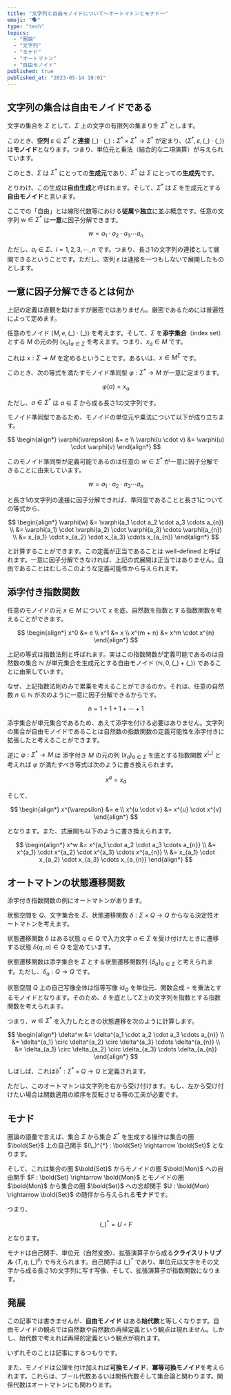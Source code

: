 ```yaml
---
title: "文字列と自由モノイドについて～オートマトンとモナド～"
emoji: "🗣️"
type: "tech"
topics:
  - "圏論"
  - "文字列"
  - "モナド"
  - "オートマトン"
  - "自由モノイド"
published: true
published_at: "2023-05-14 18:01"
---
```


## 文字列の集合は自由モノイドである

文字の集合を $\Sigma$ として、$\Sigma$ 上の文字の有限列の集まりを $\Sigma^{*}$ とします。

このとき、**空列** $\varepsilon \in \Sigma^{*}$ と**連接** $(\_) \cdot (\_): \Sigma^{*} \times \Sigma^{*} \rightarrow \Sigma^{*}$ が定まり、$\langle \Sigma^{*}, \varepsilon, (\_) \cdot (\_) \rangle$ は**モノイド**となります。つまり、単位元と乗法（結合的な二項演算）が与えられています。

このとき、$\Sigma$ は $\Sigma^{*}$ にとっての**生成元**であり、$\Sigma^{*}$ は $\Sigma$ にとっての**生成先**です。

とりわけ、この生成は**自由生成**と呼ばれます。そして、$\Sigma^{*}$ は $\Sigma$ を生成元とする**自由モノイド**と言います。

ここでの「自由」とは線形代数等における**従属**や**独立**に並ぶ概念です。任意の文字列 $w \in \Sigma^{*}$ は**一意**に因子分解できます。

$$
w = a_1 \cdot a_2 \cdot a_3 \cdots a_{n}
$$

ただし、$a_i \in \Sigma$、$i = 1, 2, 3, \cdots ,n$ です。つまり、長さ1の文字列の連接として展開できるということです。ただし、空列 $\varepsilon$ は連接を一つもしないで展開したものとします。

## 一意に因子分解できるとは何か

上記の定義は直観を助けますが厳密ではありません。厳密であるためには普遍性によって定めます。

任意のモノイド $\langle M, e, (\_) \cdot (\_) \rangle$ を考えます。そして、$\Sigma$ を**添字集合**（index set）とする $M$ の元の列 $(x_a)_{a \in \Sigma}$ を考えます。つまり、$x_a \in M$ です。

これは $x : \Sigma \rightarrow M$ を定めるということです。あるいは、$x \in M^{\Sigma}$ です。

このとき、次の等式を満たすモノイド準同型 $\varphi : \Sigma^{*} \rightarrow M$ が一意に定まります。

$$
\varphi(a) = x_a 
$$

ただし、$a \in \Sigma^{*}$ は $a \in \Sigma$ から成る長さ1の文字列です。

モノイド準同型であるため、モノイドの単位元や乗法について以下が成り立ちます。

$$
\begin{align*}
    \varphi(\varepsilon) &= e \\
    \varphi(u \cdot v) &= \varphi(u) \cdot \varphi(v) 
\end{align*}
$$

このモノイド準同型が定義可能であるのは任意の $w \in \Sigma^{*}$ が一意に因子分解できることに由来しています。

$$
w = a_1 \cdot a_2 \cdot a_3 \cdots a_{n}
$$

と長さ1の文字列の連接に因子分解できれば、準同型であることと長さ1についての等式から、

$$
\begin{align*}
    \varphi(w) &= \varphi(a_1 \cdot a_2 \cdot a_3 \cdots a_{n}) \\
               &= \varphi(a_1) \cdot \varphi(a_2) \cdot \varphi(a_3) \cdots \varphi(a_{n}) \\
               &= x_{a_1} \cdot x_{a_2} \cdot x_{a_3} \cdots x_{a_{n}}
\end{align*}
$$

と計算することができます。この定義が正当であることは $\text{well-defined}$ と呼ばれます。一意に因子分解できなければ、上記の式展開は正当ではありません。自由であることはむしろこのような定義可能性から与えられます。

## 添字付き指数関数

任意のモノイドの元 $x \in M$ について $x$ を底、自然数を指数とする指数関数を考えることができます。

$$
\begin{align*}
 x^0 &= e \\
 x^1 &= x \\
 x^{m + n} &= x^m \cdot x^{n}
\end{align*}
$$

上記の等式は指数法則と呼ばれます。実はこの指数関数が定義可能であるのは自然数の集合 $\mathbb{N}$ が単元集合を生成元とする自由モノイド $\langle \mathbb{N}, 0, (\_) + (\_) \rangle$ であることに由来しています。

なぜ、上記指数法則のみで累乗を考えることができるのか。それは、任意の自然数 $n \in \mathbb{N}$ が次のように一意に因子分解できるからです。

$$
 n = 1 + 1 + 1 + \cdots + 1
$$

添字集合が単元集合であるため、あえて添字を付ける必要はありません。文字列の集合が自由モノイドであることは自然数の指数関数の定義可能性を添字付きに拡張したと考えることができます。

逆に $\varphi : \Sigma^{*} \rightarrow M$ は 添字付き $M$ の元の列 $(x_a)_{a \in \Sigma}$ を底とする指数関数 $x^{(\_)}$ と考えれば $\varphi$ が満たすべき等式は次のように書き換えられます。

$$
x^a = x_a 
$$

そして、

$$
\begin{align*}
    x^{\varepsilon} &= e \\
    x^{u \cdot v} &= x^{u} \cdot x^{v} 
\end{align*}
$$

となります。また、式展開も以下のように書き換えられます。

$$
\begin{align*}
    x^w &= x^{a_1 \cdot a_2 \cdot a_3 \cdots a_{n}} \\
               &= x^{a_1} \cdot x^{a_2} \cdot x^{a_3} \cdots x^{a_{n}} \\
               &= x_{a_1} \cdot x_{a_2} \cdot x_{a_3} \cdots x_{a_{n}}
\end{align*}
$$

## オートマトンの状態遷移関数

添字付き指数関数の例にオートマトンがあります。

状態空間を $Q$、文字集合を $\Sigma$、状態遷移関数 $\delta : \Sigma \times Q \rightarrow Q$ からなる決定性オートマトンを考えます。

状態遷移関数 $\delta$ はある状態 $q \in Q$ で入力文字 $a \in \Sigma$ を受け付けたときに遷移する状態 $\delta (q, a) \in Q$ を定めています。

状態遷移関数は添字集合を $\Sigma$ とする状態遷移関数列 $\{\delta_a\}_{a \in \Sigma}$ と考えられます。ただし、$\delta_a : Q \rightarrow Q$ です。

状態空間 $Q$ 上の自己写像全体は恒等写像 $\text{id}_{Q}$ を単位元、関数合成 $\circ$ を乗法とするモノイドとなります。そのため、$\delta$ を底として$\Sigma$上の文字列を指数とする指数関数を考えられます。

つまり、$w \in \Sigma^{*}$ を入力したときの状態遷移を次のように計算します。

$$
\begin{align*}
    \delta^w &= \delta^{a_1 \cdot a_2 \cdot a_3 \cdots a_{n}} \\
               &= \delta^{a_1} \circ \delta^{a_2} \circ \delta^{a_3} \cdots \delta^{a_{n}} \\
               &= \delta_{a_1} \circ \delta_{a_2} \circ \delta_{a_3} \cdots \delta_{a_{n}}
\end{align*}
$$

しばしば、これは$\delta^{*} : \Sigma^{*} \times Q \rightarrow Q$ と定義されます。

ただし、このオートマトンは文字列を右から受け付けます。もし、左から受け付けたい場合は関数適用の順序を反転させる等の工夫が必要です。

## モナド

圏論の語彙で言えば、集合 $\Sigma$ から集合 $\Sigma^{*}$ を生成する操作は集合の圏 $\bold{Set}$ 上の自己関手 $(\_)^{*} : \bold{Set} \rightarrow \bold{Set}$ となります。

そして、これは集合の圏 $\bold{Set}$ からモノイドの圏 $\bold{Mon}$ への自由関手 $F : \bold{Set} \rightarrow \bold{Mon}$ とモノイドの圏 $\bold{Mon}$ から集合の圏 $\bold{Set}$ への忘却関手 $U : \bold{Mon} \rightarrow \bold{Set}$ の随伴から与えられる**モナド**です。

つまり、

$$
(\_)^{*} = U \circ F
$$

となります。

モナドは自己関手、単位元（自然変換）、拡張演算子から成る**クライスリトリプル** $\langle T, \eta, (\_)^{\sharp} \rangle$ で与えられます。自己関手は $(\_)^{*}$ であり、単位元は文字をその文字から成る長さ1の文字列に写す写像、そして、拡張演算子が指数関数になります。

## 発展
この記事では書きませんが、**自由モノイド** はある**始代数**と等しくなります。自由モノイドの観点では自然数や自然数の再帰定義という観点は現れません。しかし、始代数で考えれば再帰的定義という観点が現れます。

いずれそのことは記事にするつもりです。

また、モノイドは公理を付け加えれば**可換モノイド**、**冪等可換モノイド**を考えられます。これらは、ブール代数あるいは関係代数そして集合論と関わります。関係代数はオートマトンにも関わります。